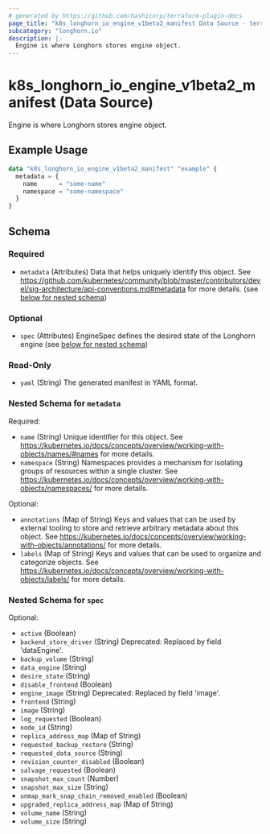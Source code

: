 ```yaml
---
# generated by https://github.com/hashicorp/terraform-plugin-docs
page_title: "k8s_longhorn_io_engine_v1beta2_manifest Data Source - terraform-provider-k8s"
subcategory: "longhorn.io"
description: |-
  Engine is where Longhorn stores engine object.
---
```


# k8s_longhorn_io_engine_v1beta2_manifest (Data Source)

Engine is where Longhorn stores engine object.

## Example Usage

```terraform
data "k8s_longhorn_io_engine_v1beta2_manifest" "example" {
  metadata = {
    name      = "some-name"
    namespace = "some-namespace"
  }
}
```

<!-- schema generated by tfplugindocs -->
## Schema

### Required

- `metadata` (Attributes) Data that helps uniquely identify this object. See https://github.com/kubernetes/community/blob/master/contributors/devel/sig-architecture/api-conventions.md#metadata for more details. (see [below for nested schema](#nestedatt--metadata))

### Optional

- `spec` (Attributes) EngineSpec defines the desired state of the Longhorn engine (see [below for nested schema](#nestedatt--spec))

### Read-Only

- `yaml` (String) The generated manifest in YAML format.

<a id="nestedatt--metadata"></a>
### Nested Schema for `metadata`

Required:

- `name` (String) Unique identifier for this object. See https://kubernetes.io/docs/concepts/overview/working-with-objects/names/#names for more details.
- `namespace` (String) Namespaces provides a mechanism for isolating groups of resources within a single cluster. See https://kubernetes.io/docs/concepts/overview/working-with-objects/namespaces/ for more details.

Optional:

- `annotations` (Map of String) Keys and values that can be used by external tooling to store and retrieve arbitrary metadata about this object. See https://kubernetes.io/docs/concepts/overview/working-with-objects/annotations/ for more details.
- `labels` (Map of String) Keys and values that can be used to organize and categorize objects. See https://kubernetes.io/docs/concepts/overview/working-with-objects/labels/ for more details.


<a id="nestedatt--spec"></a>
### Nested Schema for `spec`

Optional:

- `active` (Boolean)
- `backend_store_driver` (String) Deprecated: Replaced by field 'dataEngine'.
- `backup_volume` (String)
- `data_engine` (String)
- `desire_state` (String)
- `disable_frontend` (Boolean)
- `engine_image` (String) Deprecated: Replaced by field 'image'.
- `frontend` (String)
- `image` (String)
- `log_requested` (Boolean)
- `node_id` (String)
- `replica_address_map` (Map of String)
- `requested_backup_restore` (String)
- `requested_data_source` (String)
- `revision_counter_disabled` (Boolean)
- `salvage_requested` (Boolean)
- `snapshot_max_count` (Number)
- `snapshot_max_size` (String)
- `unmap_mark_snap_chain_removed_enabled` (Boolean)
- `upgraded_replica_address_map` (Map of String)
- `volume_name` (String)
- `volume_size` (String)
